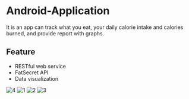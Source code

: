# Android-Application
It is an app can track what you eat, your daily calorie intake and calories burned, and provide report with graphs.
## Feature
* RESTful web service
* FatSecret API
* Data visualization

![4](https://user-images.githubusercontent.com/52268806/67452855-50919900-f670-11e9-8256-c08c312cc664.png)
![1](https://user-images.githubusercontent.com/52268806/67452724-d9f49b80-f66f-11e9-88c5-c1be3c62f2f5.png)
![2](https://user-images.githubusercontent.com/52268806/67452808-2213be00-f670-11e9-81ad-97f7e5658dbc.png)
![3](https://user-images.githubusercontent.com/52268806/67452809-24761800-f670-11e9-9e6e-de3f4ab2fc16.png)


